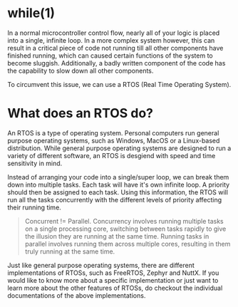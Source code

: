 # while(1) 
In a normal microcontroller control flow, nearly all of your logic is placed into a single, infinite loop. In a more complex system however, this can result in a critical piece of code not running till all other components have finished running, which can caused certain functions of the system to become sluggish. Additionally, a badly written component of the code has the capability to slow down all other components.

To circumvent this issue, we can use a RTOS (Real Time Operating System).

# What does an RTOS do? 
An RTOS is a type of operating system. Personal computers run general purpose operating systems, such as Windows, MacOS or a Linux-based distribution. While general purpose operating systems are designed to run a variety of different software, an RTOS is desgiend with speed and time sensitivity in mind. 

Instead of arranging your code into a single/super loop, we can break them down into multiple tasks. Each task will have it's own infinite loop. A priority should then be assigned to each task. Using this information, the RTOS will run all the tasks concurrently with the different levels of priority affecting their running time. 

> Concurrent != Parallel. Concurrency involves running multiple tasks on a single processing core, switching between tasks rapidly to give the illusion they are running at the same time. Running tasks in parallel involves running them across multiple cores, resulting in them truly running at the same time. 

Just like general purpose operating systems, there are different implementations of RTOSs, such as FreeRTOS, Zephyr and NuttX. If you would like to know more about a specific implementation or just want to learn more about the other features of RTOSs, do checkout the individual documentations of the above implementations. 
